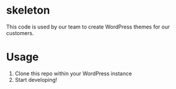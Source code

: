 # skeleton

This code is used by our team to create WordPress themes for our customers.

# Usage

1. Clone this repo within your WordPress instance
2. Start developing!
